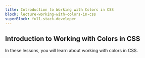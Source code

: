 ```yaml
---
title: Introduction to Working with Colors in CSS
block: lecture-working-with-colors-in-css
superBlock: full-stack-developer
---
```


## Introduction to Working with Colors in CSS

In these lessons, you will learn about working with colors in CSS.
